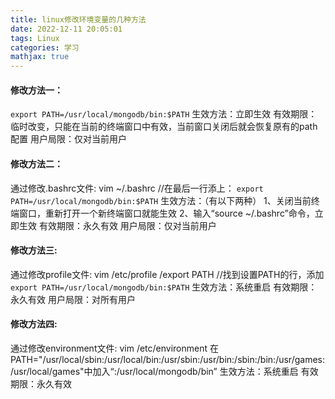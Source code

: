 ```yaml
---
title: linux修改环境变量的几种方法
date: 2022-12-11 20:05:01
tags: Linux
categories: 学习
mathjax: true
---
```


#### 修改方法一：
``export PATH=/usr/local/mongodb/bin:$PATH``
生效方法：立即生效
有效期限：临时改变，只能在当前的终端窗口中有效，当前窗口关闭后就会恢复原有的path配置
用户局限：仅对当前用户
<!--more-->


#### 修改方法二：

通过修改.bashrc文件:
vim ~/.bashrc
//在最后一行添上：
``export PATH=/usr/local/mongodb/bin:$PATH``
生效方法：（有以下两种）
1、关闭当前终端窗口，重新打开一个新终端窗口就能生效
2、输入“source ~/.bashrc”命令，立即生效
有效期限：永久有效
用户局限：仅对当前用户

 

#### 修改方法三:
通过修改profile文件:
vim /etc/profile
/export PATH //找到设置PATH的行，添加
``export PATH=/usr/local/mongodb/bin:$PATH``
生效方法：系统重启
有效期限：永久有效
用户局限：对所有用户

 

#### 修改方法四:

通过修改environment文件:
vim /etc/environment
在PATH="/usr/local/sbin:/usr/local/bin:/usr/sbin:/usr/bin:/sbin:/bin:/usr/games:/usr/local/games"中加入“:/usr/local/mongodb/bin”
生效方法：系统重启
有效期限：永久有效
